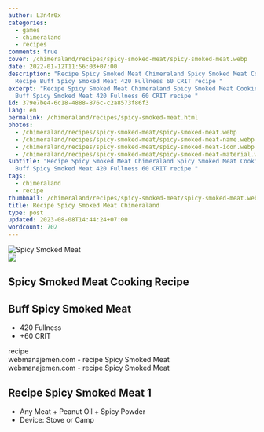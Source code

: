 ```yaml
---
author: L3n4r0x
categories:
  - games
  - chimeraland
  - recipes
comments: true
cover: /chimeraland/recipes/spicy-smoked-meat/spicy-smoked-meat.webp
date: 2022-01-12T11:56:03+07:00
description: "Recipe Spicy Smoked Meat Chimeraland Spicy Smoked Meat Cooking
  Recipe Buff Spicy Smoked Meat 420 Fullness 60 CRIT recipe "
excerpt: "Recipe Spicy Smoked Meat Chimeraland Spicy Smoked Meat Cooking Recipe
  Buff Spicy Smoked Meat 420 Fullness 60 CRIT recipe "
id: 379e7be4-6c18-4888-876c-c2a8573f86f3
lang: en
permalink: /chimeraland/recipes/spicy-smoked-meat.html
photos:
  - /chimeraland/recipes/spicy-smoked-meat/spicy-smoked-meat.webp
  - /chimeraland/recipes/spicy-smoked-meat/spicy-smoked-meat-name.webp
  - /chimeraland/recipes/spicy-smoked-meat/spicy-smoked-meat-icon.webp
  - /chimeraland/recipes/spicy-smoked-meat/spicy-smoked-meat-material.webp
subtitle: "Recipe Spicy Smoked Meat Chimeraland Spicy Smoked Meat Cooking Recipe
  Buff Spicy Smoked Meat 420 Fullness 60 CRIT recipe "
tags:
  - chimeraland
  - recipe
thumbnail: /chimeraland/recipes/spicy-smoked-meat/spicy-smoked-meat.webp
title: Recipe Spicy Smoked Meat Chimeraland
type: post
updated: 2023-08-08T14:44:24+07:00
wordcount: 702
---
```


<link
  rel="stylesheet"
  href="https://rawcdn.githack.com/dimaslanjaka/Web-Manajemen/870a349/css/bootstrap-5-3-0-alpha3-wrapper.css"
/>
<section id="bootstrap-wrapper">
  <div data-bs-theme="dark">
    <div class="card mb-2">
      <div class="card-body">
        <div class="row g-0">
          <div class="col-sm-4 position-relative mb-2">
            <img
              src="https://www.webmanajemen.com/chimeraland/recipes/spicy-smoked-meat/spicy-smoked-meat-material.webp"
              class="card-img fit-cover w-100 h-100"
              alt="Spicy Smoked Meat"
              data-fancybox="true"
            />
          </div>
          <div class="col-sm-8 mb-2">
            <div class="card-body">
              <div class="d-flex flex-row align-items-center mb-3">
                <img
                  class="d-inline-block me-2"
                  src="https://www.webmanajemen.com/chimeraland/recipes/spicy-smoked-meat/spicy-smoked-meat-icon.webp"
                  width="auto"
                  height="auto"
                  style="vertical-align: middle"
                />
                <h2 class="fs-5">Spicy Smoked Meat Cooking Recipe</h2>
              </div>
              <h2 class="card-title fs-5">Buff Spicy Smoked Meat</h2>
              <div class="card-text">
                <ul>
                  <li>420 Fullness</li>
                  <li>+60 CRIT</li>
                </ul>
              </div>
              <span class="badge rounded-pill">recipe</span>
            </div>
            <div class="card-footer text-end text-muted mt-auto">
              webmanajemen.com - recipe Spicy Smoked Meat
            </div>
          </div>
        </div>
      </div>
      <div class="card-footer text-end text-muted">
        webmanajemen.com - recipe Spicy Smoked Meat
      </div>
    </div>
    <div class="row mb-2">
      <div class="col-12 col-lg-6 recipe-item mb-2">
        <div class="card">
          <div class="card-body">
            <h2 class="card-title fs-5">Recipe Spicy Smoked Meat 1</h2>
            <div class="card-text">
              <ul>
                <li>
                  Any Meat<span> + </span>Peanut Oil<span> + </span>Spicy Powder
                </li>
                <li>Device: Stove or Camp</li>
              </ul>
            </div>
          </div>
        </div>
      </div>
    </div>
  </div>
</section>